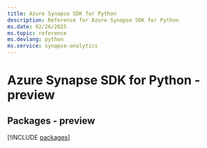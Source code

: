 ```yaml
---
title: Azure Synapse SDK for Python
description: Reference for Azure Synapse SDK for Python
ms.date: 02/26/2025
ms.topic: reference
ms.devlang: python
ms.service: synapse-analytics
---
```

# Azure Synapse SDK for Python - preview
## Packages - preview
[!INCLUDE [packages](synapse-index.md)]